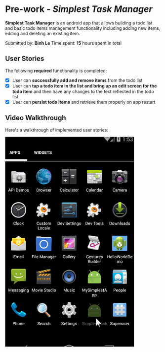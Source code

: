 # Pre-work - *Simplest Task Manager*
**Simplest Task Manager** is an android app that allows building a todo list and basic todo items management functionality including adding new items, editing and deleting an existing item.

Submitted by: **Binh Le**
Time spent: **15** hours spent in total

## User Stories

The following **required** functionality is completed:
* [x] User can **successfully add and remove items** from the todo list
* [x] User can **tap a todo item in the list and bring up an edit screen for the todo item** and then have any changes to the text reflected in the todo list.
* [x] User can **persist todo items** and retrieve them properly on app restart

## Video Walkthrough 

Here's a walkthrough of implemented user stories:

![Video Walkthrough](demo_app.gif)
